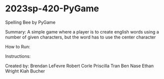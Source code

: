 # 2023sp-420-PyGame

Spelling Bee by PyGame

Summary:
A simple game where a player is to create english words using a number of given characters, but the word has to use the center character

How to Run:


Instructions:


Created by:
Brendan LeFevre 
Robert Corle
Priscilla Tran
Ben Nase
Ethan Wright
Kiah Bucher
